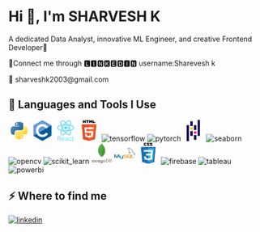 <h1>Hi 👋, I'm SHARVESH K </h1>
<p>A dedicated Data Analyst, innovative ML Engineer, and creative Frontend Developer🚀 </p>
<p>📶Connect me through 🅻🅸🅽🅺🅴🅳🅸🅽 username:Sharevesh k</p>
<p>📩 sharveshk2003@gmail.com</p>

<h2>🚀 Languages and Tools I Use</h2>
<p>
    <img src="https://raw.githubusercontent.com/devicons/devicon/master/icons/python/python-original.svg" alt="python" width="42" height="42" />
    <img src="https://raw.githubusercontent.com/devicons/devicon/master/icons/c/c-original.svg" alt="c" width="42" height="42" />
    <img src="https://raw.githubusercontent.com/devicons/devicon/master/icons/react/react-original-wordmark.svg" alt="react" width="42" height="42" />
    <img src="https://raw.githubusercontent.com/devicons/devicon/master/icons/html5/html5-original-wordmark.svg" alt="html5" width="42" height="42" />
    <img src="https://www.vectorlogo.zone/logos/tensorflow/tensorflow-icon.svg" alt="tensorflow" width="42" height="42" />
    <img src="https://www.vectorlogo.zone/logos/pytorch/pytorch-icon.svg" alt="pytorch" width="42" height="42" />
    <img src="https://raw.githubusercontent.com/devicons/devicon/master/icons/pandas/pandas-original.svg" alt="pandas" width="42" height="42" />
    <img src="https://seaborn.pydata.org/_images/logo-mark-lightbg.svg" alt="seaborn" width="42" height="42" />
    <img src="https://www.vectorlogo.zone/logos/opencv/opencv-icon.svg" alt="opencv" width="42" height="42" />
    <img src="https://upload.wikimedia.org/wikipedia/commons/0/05/Scikit_learn_logo_small.svg" alt="scikit_learn" width="42" height="42" />
    <img src="https://raw.githubusercontent.com/devicons/devicon/master/icons/mongodb/mongodb-original-wordmark.svg" alt="mongodb" width="42" height="42" />
    <img src="https://raw.githubusercontent.com/devicons/devicon/master/icons/mysql/mysql-original-wordmark.svg" alt="mysql" width="42" height="42" />
    <img src="https://raw.githubusercontent.com/devicons/devicon/master/icons/css3/css3-original-wordmark.svg" alt="css3" width="42" height="42" />
    <img src="https://www.vectorlogo.zone/logos/firebase/firebase-icon.svg" alt="firebase" width="42" height="42" />
    <img src="https://www.vectorlogo.zone/logos/tableau/tableau-icon.svg" alt="tableau" width="42" height="42" />
    <img src="https://www.vectorlogo.zone/logos/microsoft_powerbi/microsoft_powerbi-icon.svg" alt="powerbi" width="42" height="42" />
</p>

<h2>⚡️ Where to find me</h2>
<p>
    <a href="https://www.linkedin.com/in/SHARVESH K">
        <img src="https://img.shields.io/badge/linkedin-logo?style=for-the-badge&logo=linkedin&logoColor=white&color=#0a77b6" alt="linkedin" />
    </a>
</p>
